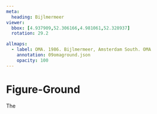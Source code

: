 ```yaml
---
meta:
  heading: Bijlmermeer
viewer:
  bbox: [4.937909,52.306166,4.981061,52.328937]
  rotation: 29.2

allmaps:
  - label: OMA. 1986. Bijlmermeer, Amsterdam South. OMA
    annotation: 09omaground.json
    opacity: 100
---
```

# Figure-Ground
The 

